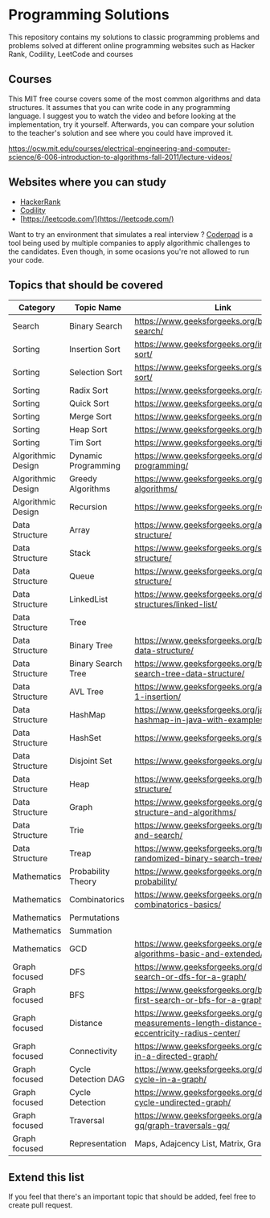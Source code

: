 # Programming Solutions

This repository contains my solutions to classic programming problems and problems solved at different online programming websites such as Hacker Rank, Codility, LeetCode and courses

## Courses

This MIT free course covers some of the most common algorithms and data structures. It assumes that you can write code in any programming language. I suggest you to watch the video and before looking at the implementation, try it yourself. Afterwards, you can compare your solution to the teacher's solution and see where you could have improved it.

https://ocw.mit.edu/courses/electrical-engineering-and-computer-science/6-006-introduction-to-algorithms-fall-2011/lecture-videos/

## Websites where you can study

- [HackerRank](https://www.hackerrank.com/)
- [Codility](https://www.codility.com/)
- [https://leetcode.com/](https://leetcode.com/)

Want to try an environment that simulates a real interview ? [Coderpad](https://coderpad.io/) is a tool being used by multiple companies to apply algorithmic challenges to the candidates. Even though, in some ocasions you're not allowed to run your code.

## Topics that should be covered

| Category           | Topic Name          | Link |
| ------------------ | ------------------- | ---- |
| Search             | Binary Search       | https://www.geeksforgeeks.org/binary-search/ |
| Sorting            | Insertion Sort      | https://www.geeksforgeeks.org/insertion-sort/ |
| Sorting            | Selection Sort      | https://www.geeksforgeeks.org/selection-sort/ |
| Sorting            | Radix Sort          | https://www.geeksforgeeks.org/radix-sort/ |
| Sorting            | Quick Sort          | https://www.geeksforgeeks.org/quick-sort/ |
| Sorting            | Merge Sort          | https://www.geeksforgeeks.org/merge-sort/ |
| Sorting            | Heap Sort           | https://www.geeksforgeeks.org/heap-sort/ |
| Sorting            | Tim Sort            | https://www.geeksforgeeks.org/timsort/ |
| Algorithmic Design | Dynamic Programming | https://www.geeksforgeeks.org/dynamic-programming/ |
| Algorithmic Design | Greedy Algorithms   | https://www.geeksforgeeks.org/greedy-algorithms/ |
| Algorithmic Design | Recursion           | https://www.geeksforgeeks.org/recursion/ |
| Data Structure     | Array               | https://www.geeksforgeeks.org/array-data-structure/ |
| Data Structure     | Stack               | https://www.geeksforgeeks.org/stack-data-structure/ |
| Data Structure     | Queue               | https://www.geeksforgeeks.org/queue-data-structure/ |
| Data Structure     | LinkedList          | https://www.geeksforgeeks.org/data-structures/linked-list/ |
| Data Structure     | Tree                |  |
| Data Structure     | Binary Tree         | https://www.geeksforgeeks.org/binary-tree-data-structure/ |
| Data Structure     | Binary Search Tree  | https://www.geeksforgeeks.org/binary-search-tree-data-structure/ |
| Data Structure     | AVL Tree            | https://www.geeksforgeeks.org/avl-tree-set-1-insertion/ |
| Data Structure     | HashMap             | https://www.geeksforgeeks.org/java-util-hashmap-in-java-with-examples/ |
| Data Structure     | HashSet             | https://www.geeksforgeeks.org/set-in-java/ |
| Data Structure     | Disjoint Set        | https://www.geeksforgeeks.org/union-find/ |
| Data Structure     | Heap                | https://www.geeksforgeeks.org/heap-data-structure/ |
| Data Structure     | Graph               | https://www.geeksforgeeks.org/graph-data-structure-and-algorithms/ |
| Data Structure     | Trie                | https://www.geeksforgeeks.org/trie-insert-and-search/ |
| Data Structure     | Treap               | https://www.geeksforgeeks.org/treap-a-randomized-binary-search-tree/ |
| Mathematics        | Probability Theory  | https://www.geeksforgeeks.org/mathematics-probability/ |
| Mathematics        | Combinatorics       | https://www.geeksforgeeks.org/mathematics-combinatorics-basics/ |
| Mathematics        | Permutations        |  |
| Mathematics        | Summation           |  |
| Mathematics        | GCD                 | https://www.geeksforgeeks.org/euclidean-algorithms-basic-and-extended/ |
| Graph focused      | DFS                 | https://www.geeksforgeeks.org/depth-first-search-or-dfs-for-a-graph/ |
| Graph focused      | BFS                 | https://www.geeksforgeeks.org/breadth-first-search-or-bfs-for-a-graph/ |
| Graph focused      | Distance            | https://www.geeksforgeeks.org/graph-measurements-length-distance-diameter-eccentricity-radius-center/ |
| Graph focused      | Connectivity        | https://www.geeksforgeeks.org/connectivity-in-a-directed-graph/ |
| Graph focused      | Cycle Detection DAG | https://www.geeksforgeeks.org/detect-cycle-in-a-graph/ |
| Graph focused      | Cycle Detection     | https://www.geeksforgeeks.org/detect-cycle-undirected-graph/ |
| Graph focused      | Traversal           | https://www.geeksforgeeks.org/algorithms-gq/graph-traversals-gq/ |
| Graph focused      | Representation      | Maps, Adajcency List, Matrix, Graph Objects |

## Extend this list

If you feel that there's an important topic that should be added, feel free to create pull request.

